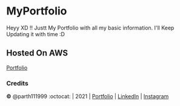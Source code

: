 # MyPortfolio
Heyy XD !! Justt My Portfolio with all my basic information. I'll Keep Updating it with time :D

## Hosted On AWS 
[Portfolio](https://main.dlc0ul4lwlitz.amplifyapp.com/)

### Credits
**©** @parth111999 :octocat: | 2021 | [Portfolio](https://main.dlc0ul4lwlitz.amplifyapp.com/) | [LinkedIn](https://www.linkedin.com/in/parth-shah-42060b169/) | [Instagram](https://www.instagram.com/parth111999)
